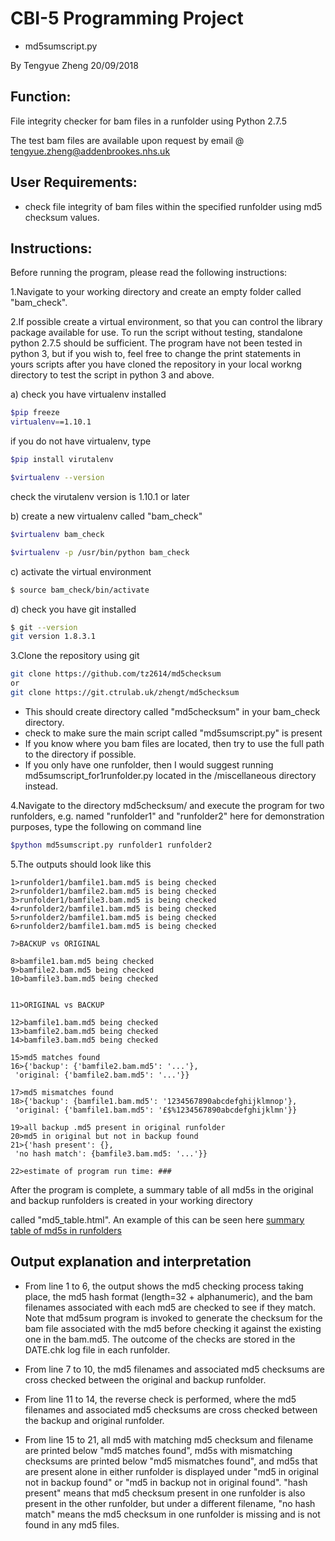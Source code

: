 # CBI-5 Programming Project
 - md5sumscript.py
 
By Tengyue Zheng
20/09/2018

## Function:

File integrity checker for bam files in a runfolder using Python 2.7.5

The test bam files are available upon request by email @ tengyue.zheng@addenbrookes.nhs.uk

## User Requirements:
- check file integrity of bam files within the specified runfolder using md5 checksum values.

## Instructions:

Before running the program, please read the following instructions:

1.Navigate to your working directory and create an empty folder called "bam_check". 

2.If possible create a virtual environment, so that you can control the library package available for use. To run the script without testing, standalone python 2.7.5 should be sufficient. The program have not been tested in python 3, but if you wish to, feel free to change the print statements in yours scripts after you have cloned the repository in your local workng directory to test the script in python 3 and above.

a) check you have virtualenv installed
```Bash
$pip freeze
virtualenv==1.10.1
```
if you do not have virtualenv, type 
```Bash 
$pip install virutalenv
```
```Bash
$virtualenv --version
```
check the virutalenv version is 1.10.1 or later

b) create a new virtualenv called "bam_check"
```Bash
$virtualenv bam_check

$virtualenv -p /usr/bin/python bam_check
```

c) activate the virtual environment
```Bash
$ source bam_check/bin/activate
```

d) check you have git installed
```Bash
$ git --version
git version 1.8.3.1
```

3.Clone the repository using git
```Bash
git clone https://github.com/tz2614/md5checksum
or 
git clone https://git.ctrulab.uk/zhengt/md5checksum 
```

- This should create directory called "md5checksum" in your bam_check directory.
- check to make sure the main script called "md5sumscript.py" is present
- If you know where you bam files are located, then try to use the full path to the directory if possible.
- If you only have one runfolder, then I would suggest running md5sumscript_for1runfolder.py located in the /miscellaneous directory instead.

4.Navigate to the directory md5checksum/ and execute the program for two runfolders, e.g. named "runfolder1" and "runfolder2" here for demonstration purposes, type the following on command line

```Bash
$python md5sumscript.py runfolder1 runfolder2
```

5.The outputs should look like this

```
1>runfolder1/bamfile1.bam.md5 is being checked
2>runfolder1/bamfile2.bam.md5 is being checked
3>runfolder1/bamfile3.bam.md5 is being checked
4>runfolder2/bamfile1.bam.md5 is being checked
5>runfolder2/bamfile1.bam.md5 is being checked
6>runfolder2/bamfile1.bam.md5 is being checked

7>BACKUP vs ORIGINAL

8>bamfile1.bam.md5 being checked
9>bamfile2.bam.md5 being checked
10>bamfile3.bam.md5 being checked


11>ORIGINAL vs BACKUP

12>bamfile1.bam.md5 being checked
13>bamfile2.bam.md5 being checked
14>bamfile3.bam.md5 being checked

15>md5 matches found 
16>{'backup': {'bamfile2.bam.md5': '...'},
 'original: {'bamfile2.bam.md5': '...'}}

17>md5 mismatches found
18>{'backup': {bamfile1.bam.md5': '1234567890abcdefghijklmnop'},
 'original: {'bamfile1.bam.md5': '£$%1234567890abcdefghijklmn'}}

19>all backup .md5 present in original runfolder
20>md5 in original but not in backup found
21>{'hash present': {},
 'no hash match': {bamfile3.bam.md5: '...'}}

22>estimate of program run time: ###
```

After the program is complete, a summary table of all md5s in the original and backup runfolders is created in your working directory

called "md5_table.html". An example of this can be seen here
[summary table of md5s in runfolders](./md5_table.html)

## Output explanation and interpretation

- From line 1 to 6, the output shows the md5 checking process taking place, the md5 hash format (length=32 + alphanumeric), and the bam filenames associated with each md5 are checked to see if they match. Note that md5sum program is invoked to generate the checksum for the bam file associated with the md5 before checking it against the existing one in the bam.md5. The outcome of the checks are stored in the DATE.chk log file in each runfolder.

- From line 7 to 10, the md5 filenames and associated md5 checksums are cross checked between the original and backup runfolder.

- From line 11 to 14, the reverse check is performed, where the md5 filenames and associated md5 checksums are cross checked between the backup and original runfolder.

- From line 15 to 21, all md5 with matching md5 checksum and filename are printed below "md5 matches found", md5s with mismatching checksums are printed below "md5 mismatches found", and md5s that are present alone in either runfolder is displayed under "md5 in original not in backup found" or "md5 in backup not in original found". "hash present" means that md5 checksum present in one runfolder is also present in the other runfolder, but under a different filename, "no hash match" means the md5 checksum in one runfolder is missing and is not found in any md5 files.